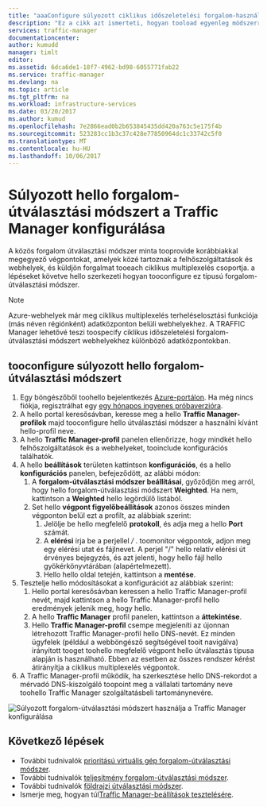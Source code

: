 ```yaml
---
title: "aaaConfigure súlyozott ciklikus időszeletelési forgalom-használata az Azure Traffic Manager útválasztási módszer |} Microsoft Docs"
description: "Ez a cikk azt ismerteti, hogyan tooload egyenleg módszerrel ciklikus multiplexelés a Traffic Manager forgalom"
services: traffic-manager
documentationcenter: 
author: kumudd
manager: timlt
editor: 
ms.assetid: 6dca6de1-18f7-4962-bd98-6055771fab22
ms.service: traffic-manager
ms.devlang: na
ms.topic: article
ms.tgt_pltfrm: na
ms.workload: infrastructure-services
ms.date: 03/20/2017
ms.author: kumud
ms.openlocfilehash: 7e2866ead0b2b653845435dd420a763c5e175f4b
ms.sourcegitcommit: 523283cc1b3c37c428e77850964dc1c33742c5f0
ms.translationtype: MT
ms.contentlocale: hu-HU
ms.lasthandoff: 10/06/2017
---
```

# <a name="configure-hello-weighted-traffic-routing-method-in-traffic-manager"></a>Súlyozott hello forgalom-útválasztási módszert a Traffic Manager konfigurálása

A közös forgalom útválasztási módszer minta tooprovide korábbiakkal megegyező végpontokat, amelyek közé tartoznak a felhőszolgáltatások és webhelyek, és küldjön forgalmat tooeach ciklikus multiplexelés csoportja. a lépéseket követve hello szerkezeti hogyan tooconfigure ez típusú forgalom-útválasztási módszer.

> [!NOTE]
> Azure-webhelyek már meg ciklikus multiplexelés terheléselosztási funkciója (más néven régiónként) adatközponton belüli webhelyekhez. A TRAFFIC Manager lehetővé teszi toospecify ciklikus időszeletelési forgalom-útválasztási módszert webhelyekhez különböző adatközpontokban.

## <a name="tooconfigure-hello-weighted-traffic-routing-method"></a>tooconfigure súlyozott hello forgalom-útválasztási módszert

1. Egy böngészőből toohello bejelentkezés [Azure-portálon](http://portal.azure.com). Ha még nincs fiókja, regisztrálhat egy [egy hónapos ingyenes próbaverzióra](https://azure.microsoft.com/free/). 
2. A hello portal keresősávban, keresse meg a hello **Traffic Manager-profilok** majd tooconfigure hello útválasztási módszer a használni kívánt hello-profil neve.
3. A hello **Traffic Manager-profil** panelen ellenőrizze, hogy mindkét hello felhőszolgáltatások és a webhelyeket, tooinclude konfigurációs találhatók.
4. A hello **beállítások** területen kattintson **konfigurációs**, és a hello **konfigurációs** panelen, befejeződött, az alábbi módon:
    1. A **forgalom-útválasztási módszer beállításai**, győződjön meg arról, hogy hello forgalom-útválasztási módszert **Weighted**. Ha nem, kattintson a **Weighted** hello legördülő listából.
    2. Set hello **végpont figyelőbeállítások** azonos összes minden végponton belül ezt a profilt, az alábbiak szerint:
        1. Jelölje be hello megfelelő **protokoll**, és adja meg a hello **Port** számát. 
        2. A **elérési** írja be a perjellel  */* . toomonitor végpontok, adjon meg egy elérési utat és fájlnevet. A perjel "/" hello relatív elérési út érvényes bejegyzés, és azt jelenti, hogy hello fájl hello gyökérkönyvtárában (alapértelmezett).
        3. Hello hello oldal tetején, kattintson a **mentése**.
5. Tesztelje hello módosításokat a konfigurációt az alábbiak szerint:
    1.  Hello portal keresősávban keressen a hello Traffic Manager-profil nevét, majd kattintson a hello Traffic Manager-profil hello eredmények jelenik meg, hogy hello.
    2.  A hello **Traffic Manager** profil panelen, kattintson a **áttekintése**.
    3.  Hello **Traffic Manager-profil** csempe megjeleníti az újonnan létrehozott Traffic Manager-profil hello DNS-nevét. Ez minden ügyfelek (például a webböngésző segítségével tooit navigálva) irányított tooget toohello megfelelő végpont hello útválasztás típusa alapján is használható. Ebben az esetben az összes rendszer kérést átirányítja a ciklikus multiplexelés végpontok.
6. A Traffic Manager-profil működik, ha szerkesztése hello DNS-rekordot a mérvadó DNS-kiszolgáló toopoint meg a vállalati tartomány neve toohello Traffic Manager szolgáltatásbeli tartománynevére.

![Súlyozott forgalom-útválasztási módszert használja a Traffic Manager konfigurálása][1]

## <a name="next-steps"></a>Következő lépések

- További tudnivalók [prioritású virtuális gép forgalom-útválasztási módszer](traffic-manager-configure-priority-routing-method.md).
- További tudnivalók [teljesítmény forgalom-útválasztási módszer](traffic-manager-configure-performance-routing-method.md).
- További tudnivalók [földrajzi útválasztási módszer](traffic-manager-configure-geographic-routing-method.md).
- Ismerje meg, hogyan túl[Traffic Manager-beállítások tesztelésére](traffic-manager-testing-settings.md).

<!--Image references-->
[1]: ./media/traffic-manager-weighted-routing-method/traffic-manager-weighted-routing-method.png
